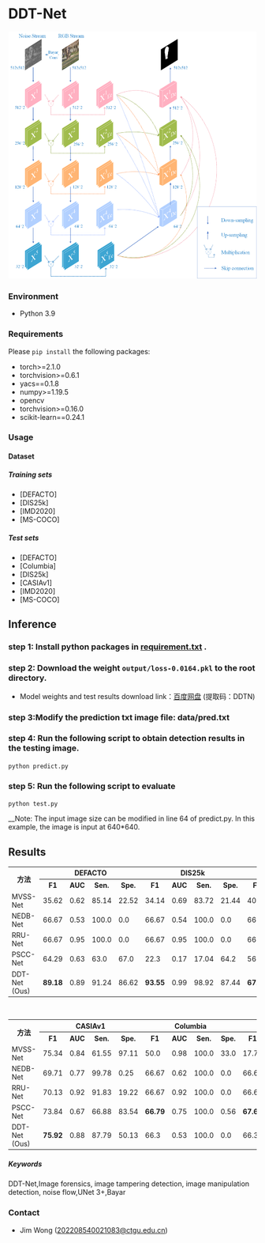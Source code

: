 # DDT-Net

<img  src="https://github.com/Moriartest/DDT-Net/blob/master/ReadMe_IMG/ddt4.png?raw=true" width="600" height="500">

### Environment
+ Python 3.9
  

### Requirements
Please `pip install` the following packages:
+ torch>=2.1.0
+ torchvision>=0.6.1
+ yacs==0.1.8
+ numpy>=1.19.5
+ opencv
+ torchvision>=0.16.0
+ scikit-learn==0.24.1


### Usage
#### Dataset
##### Training sets

+ [DEFACTO]
+ [DIS25k]
+ [IMD2020]
+ [MS-COCO]

##### Test sets

+ [DEFACTO]
+ [Columbia]
+ [DIS25k]
+ [CASIAv1]
+ [IMD2020]
+ [MS-COCO]


## Inference
### step 1: Install python packages in [requirement.txt](https://github.com/Moriartest/DDT-Net/blob/master/requirements.txt) .

### step 2: Download the weight `output/loss-0.0164.pkl` to the root directory.

- Model weights and test results download link：[百度网盘](https://pan.baidu.com/s/1tj-s5aSEqT6MHrASyJmmVA?pwd=DDTN) (提取码：DDTN)

### step 3:Modify the prediction txt image file: data/pred.txt

### step 4: Run the following script to obtain detection results in the testing image.
  `python predict.py`
  
### step 5: Run the following script to evaluate
 `python test.py`
 
__Note: The input image size can be modified in line 64 of predict.py. In this example, the image is input at 640*640.

## Results
<table>
  <tr>
    <th rowspan="2">方法</th>
    <th colspan="4">DEFACTO</th>
    <th colspan="4">DIS25k</th>
    <th colspan="4">IMD</th>
  </tr>
  <tr>
    <th>F1</th>
    <th>AUC</th>
    <th>Sen.</th>
    <th>Spe.</th>
    <th>F1</th>
    <th>AUC</th>
    <th>Sen.</th>
    <th>Spe.</th>
    <th>F1</th>
    <th>AUC</th>
    <th>Sen.</th>
    <th>Spe.</th>
  </tr>
  <tr>
    <td>MVSS-Net</td>
    <td>35.62</td>
    <td>0.62</td>
    <td>85.14</td>
    <td>22.52</td>
    <td>34.14</td>
    <td>0.69</td>
    <td>83.72</td>
    <td>21.44</td>
    <td>40.92</td>
    <td>0.67</td>
    <td>88.76</td>
    <td>26.59</td>
  </tr>
  <tr>
    <td>NEDB-Net</td>
    <td>66.67</td>
    <td>0.53</td>
    <td>100.0</td>
    <td>0.0</td>
    <td>66.67</td>
    <td>0.54</td>
    <td>100.0</td>
    <td>0.0</td>
    <td>66.67</td>
    <td>0.58</td>
    <td>100.0</td>
    <td>0.0</td>
  </tr>
  <tr>
    <td>RRU-Net</td>
    <td>66.67</td>
    <td>0.95</td>
    <td>100.0</td>
    <td>0.0</td>
    <td>66.67</td>
    <td>0.95</td>
    <td>100.0</td>
    <td>0.0</td>
    <td>66.67</td>
    <td>0.93</td>
    <td>100.0</td>
    <td>0.0</td>
  </tr>
  <tr>
    <td>PSCC-Net</td>
    <td>64.29</td>
    <td>0.63</td>
    <td>63.0</td>
    <td>67.0</td>
    <td>22.3</td>
    <td>0.17</td>
    <td>17.04</td>
    <td>64.2</td>
    <td>56.19</td>
    <td>0.47</td>
    <td>47.57</td>
    <td>78.28</td>
  </tr>
  <tr>
    <td>DDT-Net (Ous)</td>
    <td><b>89.18</b></td>
    <td>0.89</td>
    <td>91.24</td>
    <td>86.62</td>
    <td><b>93.55</b></td>
    <td>0.99</td>
    <td>98.92</td>
    <td>87.44</td>
    <td><b>67.83</b></td>
    <td>0.95</td>
    <td>94.76</td>
    <td>15.36</td>
  </tr>
</table>

<br>

<table>
  <tr>
    <th rowspan="2">方法</th>
    <th colspan="4">CASIAv1</th>
    <th colspan="4">Columbia</th>
    <th colspan="4">NIST16</th>
  </tr>
  <tr>
    <th>F1</th>
    <th>AUC</th>
    <th>Sen.</th>
    <th>Spe.</th>
    <th>F1</th>
    <th>AUC</th>
    <th>Sen.</th>
    <th>Spe.</th>
    <th>F1</th>
    <th>AUC</th>
    <th>Sen.</th>
    <th>Spe.</th>
  </tr>
  <tr>
    <td>MVSS-Net</td>
    <td>75.34</td>
    <td>0.84</td>
    <td>61.55</td>
    <td>97.11</td>
    <td>50.0</td>
    <td>0.98</td>
    <td>100.0</td>
    <td>33.0</td>
    <td>17.72</td>
    <td>0.67</td>
    <td>100.0</td>
    <td>9.72</td>
  </tr>
  <tr>
    <td>NEDB-Net</td>
    <td>69.71</td>
    <td>0.77</td>
    <td>99.78</td>
    <td>0.25</td>
    <td>66.67</td>
    <td>0.62</td>
    <td>100.0</td>
    <td>0.0</td>
    <td>66.67</td>
    <td>0.52</td>
    <td>100.0</td>
    <td>0.0</td>
  </tr>
  <tr>
    <td>RRU-Net</td>
    <td>70.13</td>
    <td>0.92</td>
    <td>91.83</td>
    <td>19.22</td>
    <td>66.67</td>
    <td>0.92</td>
    <td>100.0</td>
    <td>0.0</td>
    <td>66.67</td>
    <td>0.9</td>
    <td>100.0</td>
    <td>0.0</td>
  </tr>
  <tr>
    <td>PSCC-Net</td>
    <td>73.84</td>
    <td>0.67</td>
    <td>66.88</td>
    <td>83.54</td>
    <td><b>66.79</b></td>
    <td>0.75</td>
    <td>100.0</td>
    <td>0.56</td>
    <td><b>67.65</b></td>
    <td>0.9</td>
    <td>95.14</td>
    <td>13.89</td>
  </tr>
  <tr>
    <td>DDT-Net (Ous)</td>
    <td><b>75.92</b></td>
    <td>0.88</td>
    <td>87.79</td>
    <td>50.13</td>
    <td>66.3</td>
    <td>0.53</td>
    <td>100.0</td>
    <td>0.0</td>
    <td>66.33</td>
    <td>0.9</td>
    <td>90.28</td>
    <td>18.06</td>
  </tr>
</table>

##### Keywords
DDT-Net,Image forensics, image tampering detection, image manipulation detection, noise flow,UNet 3+,Bayar

### Contact
+ Jim Wong (202208540021083@ctgu.edu.cn)

